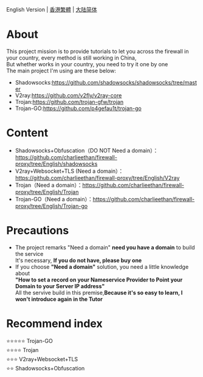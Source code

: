 English Version | [香港繁體](https://github.com/charlieethan/firewall-proxy/tree/traditional) | [大陆简体](https://github.com/charlieethan/firewall-proxy/tree/master)
# About
This project mission is to provide tutorials to let you across the firewall in your country, every method is still working in China,   
But whether works in your country, you need to try it one by one    
The main project I'm using are these below:     
- Shadowsocks:https://github.com/shadowsocks/shadowsocks/tree/master    
- V2ray:https://github.com/v2fly/v2ray-core     
- Trojan:https://github.com/trojan-gfw/trojan     
- Trojan-GO:https://github.com/p4gefau1t/trojan-go
# Content
- Shadowsocks+Obfuscation（DO NOT Need a domain）：  
https://github.com/charlieethan/firewall-proxy/tree/English/shadowsocks    
- V2ray+Websocket+TLS (Need a domain）：   
https://github.com/charlieethan/firewall-proxy/tree/English/V2ray           
- Trojan（Need a domain）：https://github.com/charlieethan/firewall-proxy/tree/English/Trojan
- Trojan-GO（Need a domain）：https://github.com/charlieethan/firewall-proxy/tree/English/Trojan-go   
# Precautions
- The project remarks "Need a domain" **need you have a domain** to build the service   
 It's necessary, **If you do not have, please buy one**    
- If you choose **"Need a domain"** solution, you need a little knowledge about     
**"How to set a record on your Nameservice Provider to Point your Domain to your Server IP address"**   
All the servive build in this premise,**Because it's so easy to learn, I won't introduce again in the Tutor** 
# Recommend index 
⭐⭐⭐⭐⭐ Trojan-GO       
⭐⭐⭐⭐ Trojan             
⭐⭐⭐ V2ray+Websocket+TLS       
⭐⭐ Shadowsocks+Obfuscation    
